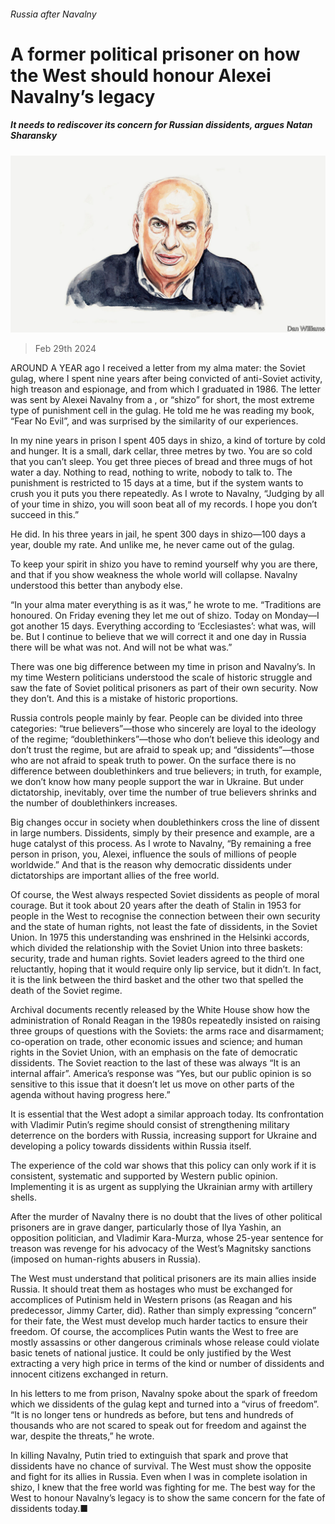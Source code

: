 ###### Russia after Navalny

# A former political prisoner on how the West should honour Alexei Navalny’s legacy 

##### It needs to rediscover its concern for Russian dissidents, argues Natan Sharansky 

![image](images/20240302_BID003.jpg) 

> Feb 29th 2024 

AROUND A YEAR ago I received a letter from my alma mater: the Soviet gulag, where I spent nine years after being convicted of anti-Soviet activity, high treason and espionage, and from which I graduated in 1986. The letter was sent by Alexei Navalny from a , or “shizo” for short, the most extreme type of punishment cell in the gulag. He told me he was reading my book, “Fear No Evil”, and was surprised by the similarity of our experiences.

In my nine years in prison I spent 405 days in shizo, a kind of torture by cold and hunger. It is a small, dark cellar, three metres by two. You are so cold that you can’t sleep. You get three pieces of bread and three mugs of hot water a day. Nothing to read, nothing to write, nobody to talk to. The punishment is restricted to 15 days at a time, but if the system wants to crush you it puts you there repeatedly. As I wrote to Navalny, “Judging by all of your time in shizo, you will soon beat all of my records. I hope you don’t succeed in this.”

He did. In his three years in jail, he spent 300 days in shizo—100 days a year, double my rate. And unlike me, he never came out of the gulag. 

To keep your spirit in shizo you have to remind yourself why you are there, and that if you show weakness the whole world will collapse. Navalny understood this better than anybody else.

“In your alma mater everything is as it was,” he wrote to me. “Traditions are honoured. On Friday evening they let me out of shizo. Today on Monday—I got another 15 days. Everything according to ‘Ecclesiastes’: what was, will be. But I continue to believe that we will correct it and one day in Russia there will be what was not. And will not be what was.” 

There was one big difference between my time in prison and Navalny’s. In my time Western politicians understood the scale of historic struggle and saw the fate of Soviet political prisoners as part of their own security. Now they don’t. And this is a mistake of historic proportions.

Russia controls people mainly by fear. People can be divided into three categories: “true believers”—those who sincerely are loyal to the ideology of the regime; “doublethinkers”—those who don’t believe this ideology and don’t trust the regime, but are afraid to speak up; and “dissidents”—those who are not afraid to speak truth to power. On the surface there is no difference between doublethinkers and true believers; in truth, for example, we don’t know how many people support the war in Ukraine. But under dictatorship, inevitably, over time the number of true believers shrinks and the number of doublethinkers increases.

Big changes occur in society when doublethinkers cross the line of dissent in large numbers. Dissidents, simply by their presence and example, are a huge catalyst of this process. As I wrote to Navalny, “By remaining a free person in prison, you, Alexei, influence the souls of millions of people worldwide.” And that is the reason why democratic dissidents under dictatorships are important allies of the free world.

Of course, the West always respected Soviet dissidents as people of moral courage. But it took about 20 years after the death of Stalin in 1953 for people in the West to recognise the connection between their own security and the state of human rights, not least the fate of dissidents, in the Soviet Union. In 1975 this understanding was enshrined in the Helsinki accords, which divided the relationship with the Soviet Union into three baskets: security, trade and human rights. Soviet leaders agreed to the third one reluctantly, hoping that it would require only lip service, but it didn’t. In fact, it is the link between the third basket and the other two that spelled the death of the Soviet regime.

Archival documents recently released by the White House show how the administration of Ronald Reagan in the 1980s repeatedly insisted on raising three groups of questions with the Soviets: the arms race and disarmament; co-operation on trade, other economic issues and science; and human rights in the Soviet Union, with an emphasis on the fate of democratic dissidents. The Soviet reaction to the last of these was always “It is an internal affair”. America’s response was “Yes, but our public opinion is so sensitive to this issue that it doesn’t let us move on other parts of the agenda without having progress here.”

It is essential that the West adopt a similar approach today. Its confrontation with Vladimir Putin’s regime should consist of strengthening military deterrence on the borders with Russia, increasing support for Ukraine and developing a policy towards dissidents within Russia itself.

The experience of the cold war shows that this policy can only work if it is consistent, systematic and supported by Western public opinion. Implementing it is as urgent as supplying the Ukrainian army with artillery shells. 

After the murder of Navalny there is no doubt that the lives of other political prisoners are in grave danger, particularly those of Ilya Yashin, an opposition politician, and Vladimir Kara-Murza, whose 25-year sentence for treason was revenge for his advocacy of the West’s Magnitsky sanctions (imposed on human-rights abusers in Russia).

The West must understand that political prisoners are its main allies inside Russia. It should treat them as hostages who must be exchanged for accomplices of Putinism held in Western prisons (as Reagan and his predecessor, Jimmy Carter, did). Rather than simply expressing “concern” for their fate, the West must develop much harder tactics to ensure their freedom. Of course, the accomplices Putin wants the West to free are mostly assassins or other dangerous criminals whose release could violate basic tenets of national justice. It could be only justified by the West extracting a very high price in terms of the kind or number of dissidents and innocent citizens exchanged in return.

In his letters to me from prison, Navalny spoke about the spark of freedom which we dissidents of the gulag kept and turned into a “virus of freedom”. “It is no longer tens or hundreds as before, but tens and hundreds of thousands who are not scared to speak out for freedom and against the war, despite the threats,” he wrote.

In killing Navalny, Putin tried to extinguish that spark and prove that dissidents have no chance of survival. The West must show the opposite and fight for its allies in Russia. Even when I was in complete isolation in shizo, I knew that the free world was fighting for me. The best way for the West to honour Navalny’s legacy is to show the same concern for the fate of dissidents today.■


